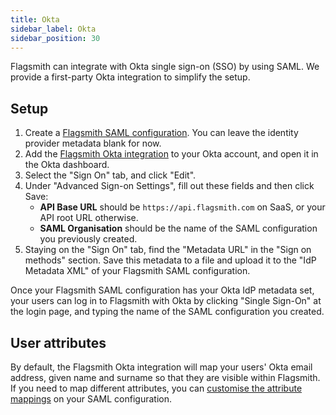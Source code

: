 ```yaml
---
title: Okta
sidebar_label: Okta
sidebar_position: 30
---
```


Flagsmith can integrate with Okta single sign-on (SSO) by using SAML. We provide a first-party Okta integration to
simplify the setup.

## Setup

1. Create a [Flagsmith SAML configuration](/system-administration/authentication/SAML/#setup). You can leave the
   identity provider metadata blank for now.
2. Add the [Flagsmith Okta integration](https://www.okta.com/integrations/flagsmith/) to your Okta account, and open 
   it in the Okta dashboard.
3. Select the "Sign On" tab, and click "Edit".
4. Under "Advanced Sign-on Settings", fill out these fields and then click Save:
   - **API Base URL** should be `https://api.flagsmith.com` on SaaS, or your API root URL otherwise.
   - **SAML Organisation** should be the name of the SAML configuration you previously created.
5. Staying on the "Sign On" tab, find the "Metadata URL" in the "Sign on methods" section. Save this metadata to a file
  and upload it to the "IdP Metadata XML" of your Flagsmith SAML configuration.

Once your Flagsmith SAML configuration has your Okta IdP metadata set, your users can log in to Flagsmith with Okta by
clicking "Single Sign-On" at the login page, and typing the name of the SAML configuration you created.

## User attributes

By default, the Flagsmith Okta integration will map your users' Okta email address, given name and surname so that they
are visible within Flagsmith. If you need to map different attributes, you can
[customise the attribute mappings](/system-administration/authentication/SAML/#attribute-mapping) on your SAML
configuration.

